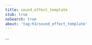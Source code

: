 ```yaml
---
title: sound_effect_template
stub: true
noSearch: true
about: 'tag:h3/sound_effect_template'
---
```

  ...
  